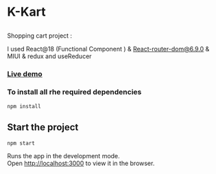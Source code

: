 <h1 align="left">K-Kart</h1>

##


Shopping cart project :

I used React@18 (Functional Component ) & React-router-dom@6.9.0 & MIUI & redux and useReducer

### [Live demo](https://google.com/)
### To install all rhe required dependencies

```
npm install
```

## Start the project

```
npm start
```

Runs the app in the development mode.<br>
Open [http://localhost:3000](http://localhost:3000) to view it in the browser.